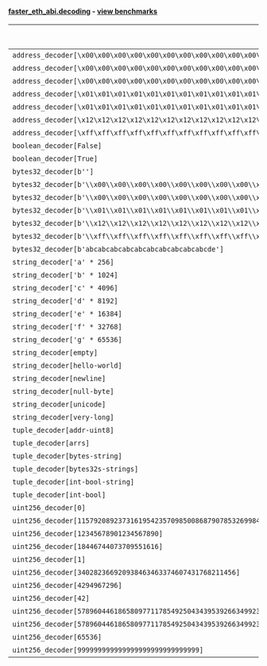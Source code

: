 #### [faster_eth_abi.decoding](https://github.com/BobTheBuidler/faster-eth-abi/blob/master/faster_eth_abi/decoding.py) - [view benchmarks](https://github.com/BobTheBuidler/faster-eth-abi/blob/master/benchmarks/test_decoding_benchmarks.py)

| Function | Reference Mean | Faster Mean | % Change | Speedup (%) | x Faster | Faster |
|----------|---------------|-------------|----------|-------------|----------|--------|
| `address_decoder[\x00\x00\x00\x00\x00\x00\x00\x00\x00\x00\x00\x00\x00\x00\x00\x00\x00\x00\x00\x00]` | 0.0016781516715623976 | 0.0006899439746561648 | 58.89% | 143.23% | 2.43x | ✅ |
| `address_decoder[\x00\x00\x00\x00\x00\x00\x00\x00\x00\x00\x00\x00\x00\x00\x00\x00\x00\x00\x00\x01]` | 0.0016886510592607246 | 0.0006898840991756355 | 59.15% | 144.77% | 2.45x | ✅ |
| `address_decoder[\x00\x00\x00\x00\x00\x00\x00\x00\x00\x00\x00\x00\x00\x00\x00\x00\x00\x00\x00\x02]` | 0.0016796878077612815 | 0.0006939069516755771 | 58.69% | 142.06% | 2.42x | ✅ |
| `address_decoder[\x01\x01\x01\x01\x01\x01\x01\x01\x01\x01\x01\x01\x01\x01\x01\x01\x01\x01\x01\x00]` | 0.001684575506253936 | 0.0006870185419668738 | 59.22% | 145.20% | 2.45x | ✅ |
| `address_decoder[\x01\x01\x01\x01\x01\x01\x01\x01\x01\x01\x01\x01\x01\x01\x01\x01\x01\x01\x01\x01]` | 0.0016747423931155606 | 0.0006891044568140132 | 58.85% | 143.03% | 2.43x | ✅ |
| `address_decoder[\x12\x12\x12\x12\x12\x12\x12\x12\x12\x12\x12\x12\x12\x12\x12\x12\x12\x12\x12\x12]` | 0.0016899721462120465 | 0.0006884866967285978 | 59.26% | 145.46% | 2.45x | ✅ |
| `address_decoder[\xff\xff\xff\xff\xff\xff\xff\xff\xff\xff\xff\xff\xff\xff\xff\xff\xff\xff\xff\xff]` | 0.00168381975762733 | 0.0007004072383069823 | 58.40% | 140.41% | 2.40x | ✅ |
| `boolean_decoder[False]` | 0.0008897102551760402 | 0.0003965857307474085 | 55.43% | 124.34% | 2.24x | ✅ |
| `boolean_decoder[True]` | 0.0008838365581876302 | 0.0003976977923172267 | 55.00% | 122.24% | 2.22x | ✅ |
| `bytes32_decoder[b'']` | 0.000878771176874613 | 0.00039743505673685113 | 54.77% | 121.11% | 2.21x | ✅ |
| `bytes32_decoder[b'\\x00\\x00\\x00\\x00\\x00\\x00\\x00\\x00\\x00\\x00\\x00\\x00\\x00\\x00\\x00\\x00']` | 0.000912780631774567 | 0.00039799372827863664 | 56.40% | 129.35% | 2.29x | ✅ |
| `bytes32_decoder[b'\\x00\\x00\\x00\\x00\\x00\\x00\\x00\\x00\\x00\\x00\\x00\\x00\\x00\\x00\\x00\\x00\\x00\\x00\\x00\\x00\\x00\\x00\\x00\\x00\\x00\\x00\\x00\\x00\\x00\\x00\\x00\\x00']` | 0.0008807192827196952 | 0.0003989957182465347 | 54.70% | 120.73% | 2.21x | ✅ |
| `bytes32_decoder[b'\\x01\\x01\\x01\\x01\\x01\\x01\\x01\\x01\\x01\\x01\\x01\\x01\\x01\\x01\\x01\\x01\\x01\\x01\\x01\\x01\\x01\\x01\\x01\\x01\\x01\\x01\\x01\\x01\\x01\\x01\\x01\\x01']` | 0.0008886656482649452 | 0.00040011593116930474 | 54.98% | 122.10% | 2.22x | ✅ |
| `bytes32_decoder[b'\\x12\\x12\\x12\\x12\\x12\\x12\\x12\\x12\\x12\\x12\\x12\\x12\\x12\\x12\\x12\\x12\\x12\\x12\\x12\\x12\\x12\\x12\\x12\\x12\\x12\\x12\\x12\\x12\\x12\\x12\\x12\\x12']` | 0.0008831539666025423 | 0.0003980611355475416 | 54.93% | 121.86% | 2.22x | ✅ |
| `bytes32_decoder[b'\\xff\\xff\\xff\\xff\\xff\\xff\\xff\\xff\\xff\\xff\\xff\\xff\\xff\\xff\\xff\\xff\\xff\\xff\\xff\\xff\\xff\\xff\\xff\\xff\\xff\\xff\\xff\\xff\\xff\\xff\\xff\\xff']` | 0.0008838406740992658 | 0.00039906244633902823 | 54.85% | 121.48% | 2.21x | ✅ |
| `bytes32_decoder[b'abcabcabcabcabcabcabcabcabcabcde']` | 0.0008766615399090284 | 0.0003958995773317097 | 54.84% | 121.44% | 2.21x | ✅ |
| `string_decoder['a' * 256]` | 0.0014151685975942368 | 0.0006936725531994666 | 50.98% | 104.01% | 2.04x | ✅ |
| `string_decoder['b' * 1024]` | 0.0014634154387100616 | 0.0007304457904704229 | 50.09% | 100.35% | 2.00x | ✅ |
| `string_decoder['c' * 4096]` | 0.0015166411056063477 | 0.0007952243702216885 | 47.57% | 90.72% | 1.91x | ✅ |
| `string_decoder['d' * 8192]` | 0.0015749770682199167 | 0.0008594692527376986 | 45.43% | 83.25% | 1.83x | ✅ |
| `string_decoder['e' * 16384]` | 0.0016976992818661667 | 0.0009531481340006849 | 43.86% | 78.11% | 1.78x | ✅ |
| `string_decoder['f' * 32768]` | 0.002014728015047763 | 0.0012526230410309417 | 37.83% | 60.84% | 1.61x | ✅ |
| `string_decoder['g' * 65536]` | 0.0025595079745041323 | 0.001868922552942012 | 26.98% | 36.95% | 1.37x | ✅ |
| `string_decoder[empty]` | 0.0013875279613019206 | 0.0006766912239903322 | 51.23% | 105.05% | 2.05x | ✅ |
| `string_decoder[hello-world]` | 0.0014357831111140142 | 0.0006951950503268888 | 51.58% | 106.53% | 2.07x | ✅ |
| `string_decoder[newline]` | 0.001427101298349135 | 0.0007047672163891067 | 50.62% | 102.49% | 2.02x | ✅ |
| `string_decoder[null-byte]` | 0.0014187272440140104 | 0.0006912826256205228 | 51.27% | 105.23% | 2.05x | ✅ |
| `string_decoder[unicode]` | 0.001446774325617253 | 0.0007104899658052533 | 50.89% | 103.63% | 2.04x | ✅ |
| `string_decoder[very-long]` | 0.003217585288082424 | 0.0022073767814900797 | 31.40% | 45.77% | 1.46x | ✅ |
| `tuple_decoder[addr-uint8]` | 0.002151141581392695 | 0.0009549778276280696 | 55.61% | 125.26% | 2.25x | ✅ |
| `tuple_decoder[arrs]` | 0.002598379606558927 | 0.0014678749809584747 | 43.51% | 77.02% | 1.77x | ✅ |
| `tuple_decoder[bytes-string]` | 0.0017975235996145506 | 0.0009435047818012105 | 47.51% | 90.52% | 1.91x | ✅ |
| `tuple_decoder[bytes32s-strings]` | 0.0036174638365060025 | 0.002093190727856277 | 42.14% | 72.82% | 1.73x | ✅ |
| `tuple_decoder[int-bool-string]` | 0.0024236771182627294 | 0.0013511565072471111 | 44.25% | 79.38% | 1.79x | ✅ |
| `tuple_decoder[int-bool]` | 0.001291360829789302 | 0.0006484224418267919 | 49.79% | 99.15% | 1.99x | ✅ |
| `uint256_decoder[0]` | 0.000918122806312663 | 0.0004353413821378715 | 52.58% | 110.90% | 2.11x | ✅ |
| `uint256_decoder[115792089237316195423570985008687907853269984665640564039457584007913129639935]` | 0.0009446052813430569 | 0.0004399178911407849 | 53.43% | 114.72% | 2.15x | ✅ |
| `uint256_decoder[12345678901234567890]` | 0.0009342087892588426 | 0.00043468454574415756 | 53.47% | 114.92% | 2.15x | ✅ |
| `uint256_decoder[18446744073709551616]` | 0.0009400536076082499 | 0.0004328922847310338 | 53.95% | 117.16% | 2.17x | ✅ |
| `uint256_decoder[1]` | 0.0009265722864192526 | 0.00043336913321161976 | 53.23% | 113.81% | 2.14x | ✅ |
| `uint256_decoder[340282366920938463463374607431768211456]` | 0.0009295756581512908 | 0.00043940448425219066 | 52.73% | 111.55% | 2.12x | ✅ |
| `uint256_decoder[4294967296]` | 0.0009330736426512318 | 0.000437425477126122 | 53.12% | 113.31% | 2.13x | ✅ |
| `uint256_decoder[42]` | 0.0009313700185040108 | 0.0004317933282502845 | 53.64% | 115.70% | 2.16x | ✅ |
| `uint256_decoder[57896044618658097711785492504343953926634992332820282019728792003956564819967]` | 0.000935798763824018 | 0.00043897660037866106 | 53.09% | 113.18% | 2.13x | ✅ |
| `uint256_decoder[57896044618658097711785492504343953926634992332820282019728792003956564819968]` | 0.0009434110857033114 | 0.00044482882299318546 | 52.85% | 112.08% | 2.12x | ✅ |
| `uint256_decoder[65536]` | 0.0009323967032204064 | 0.0004365386058030752 | 53.18% | 113.59% | 2.14x | ✅ |
| `uint256_decoder[999999999999999999999999999999]` | 0.0009314890642571642 | 0.000437023880101385 | 53.08% | 113.14% | 2.13x | ✅ |
